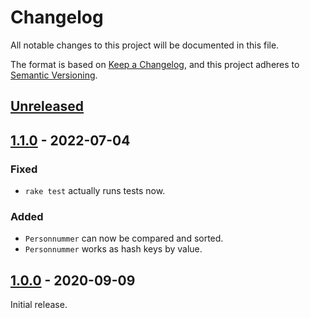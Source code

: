 # Changelog

All notable changes to this project will be documented in this file.

The format is based on [Keep a Changelog](https://keepachangelog.com/en/1.0.0/),
and this project adheres to [Semantic Versioning](https://semver.org/spec/v2.0.0.html).

## [Unreleased]

## [1.1.0] - 2022-07-04

### Fixed

* `rake test` actually runs tests now.

### Added

* `Personnummer` can now be compared and sorted.
* `Personnummer` works as hash keys by value.

## [1.0.0] - 2020-09-09

Initial release.

[Unreleased]: https://github.com/Mange/swedish-pin-ruby/compare/v1.0.0...HEAD
[1.0.0]: https://github.com/Mange/swedish-pin-ruby/releases/tag/v1.0.0
[1.1.0]: https://github.com/Mange/swedish-pin-ruby/releases/tag/v1.1.0
